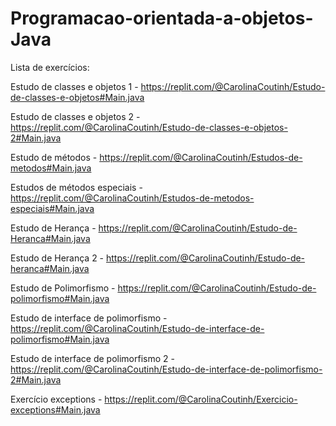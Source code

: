 # Programacao-orientada-a-objetos-Java

Lista de exercícios:

Estudo de classes e objetos 1 - https://replit.com/@CarolinaCoutinh/Estudo-de-classes-e-objetos#Main.java

Estudo de classes e objetos 2 - https://replit.com/@CarolinaCoutinh/Estudo-de-classes-e-objetos-2#Main.java

Estudo de métodos - https://replit.com/@CarolinaCoutinh/Estudos-de-metodos#Main.java

Estudos de métodos especiais - https://replit.com/@CarolinaCoutinh/Estudos-de-metodos-especiais#Main.java

Estudo de Herança - https://replit.com/@CarolinaCoutinh/Estudo-de-Heranca#Main.java

Estudo de Herança 2 - https://replit.com/@CarolinaCoutinh/Estudo-de-heranca#Main.java

Estudo de Polimorfismo - https://replit.com/@CarolinaCoutinh/Estudo-de-polimorfismo#Main.java

Estudo de interface de polimorfismo - https://replit.com/@CarolinaCoutinh/Estudo-de-interface-de-polimorfismo#Main.java

Estudo de interface de polimorfismo 2 - https://replit.com/@CarolinaCoutinh/Estudo-de-interface-de-polimorfismo-2#Main.java

Exercício exceptions - https://replit.com/@CarolinaCoutinh/Exercicio-exceptions#Main.java
 
